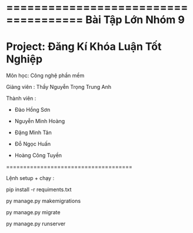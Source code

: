 =====================================
Bài Tập Lớn Nhóm 9
=====================================
Project: Đăng Kí Khóa Luận Tốt Nghiệp
=====================================

Môn học: Công nghệ phần mềm

Giảng viên : Thầy Nguyễn Trọng Trung Anh

Thành viên :

- Đào Hồng Sơn

- Nguyễn Minh Hoàng

- Đặng Minh Tân

- Đỗ Ngọc Huấn

- Hoàng Công Tuyền


=====================================

Lệnh setup + chạy : 

pip install -r requiments.txt

py manage.py makemigrations

py manage.py migrate

py manage.py runserver

